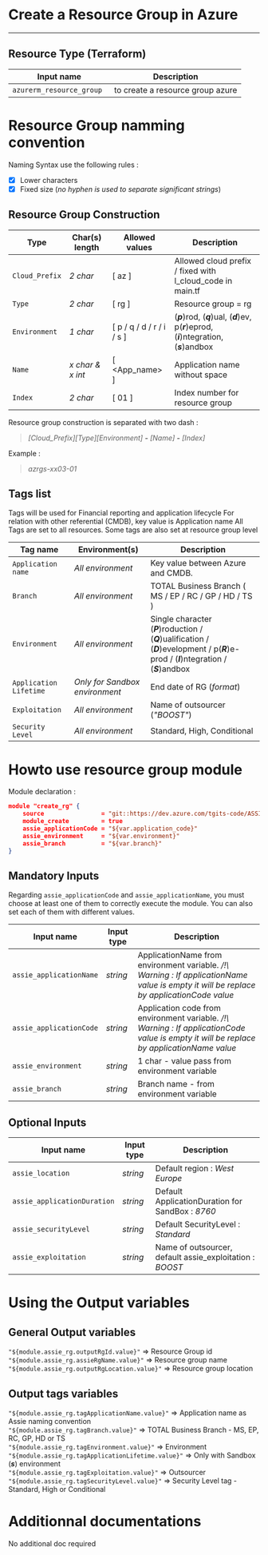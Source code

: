 # Create a Resource Group in Azure
---------------------  

## Resource Type (Terraform)
Input name   | Description 
----------- | -----------
`azurerm_resource_group ` | to create a resource group azure  

# Resource Group namming convention
Naming Syntax use the following rules :
- [x] Lower characters
- [x] Fixed size (*no hyphen is used to separate significant strings*)

## Resource Group Construction
Type | Char(s) length | Allowed values | Description
--- | --- | --- | --- 
`Cloud_Prefix` | *2 char* | [ az ] | Allowed cloud prefix / fixed with l_cloud_code in main.tf 
`Type` | *2 char* | [ rg ] | Resource group = rg
`Environment` | *1 char* | [ p / q / d / r / i / s ] | (***p***)rod, (***q***)ual, (***d***)ev, p(***r***)eprod, (***i***)ntegration, (***s***)andbox 
`Name` | *x char & x int* | [ <App_name> ] | Application name without space
`Index` | *2 char* | [ 01 ] | Index number for resource group

Resource group construction is separated with two dash :  
>*[Cloud_Prefix][Type][Environment] **-** [Name] **-** [Index]*  

Example :   
> *azrgs-xx03-01*

## Tags list
Tags will be used for Financial reporting and application lifecycle
For relation with other referential (CMDB), key value is Application name
All Tags are set to all resources. Some tags are also set at resource group level

Tag name | Environment(s) | Description
--- | --- | --- 
`Application name` | *All environment* | Key value between Azure and CMDB.
`Branch` | *All environment* | TOTAL Business Branch ( MS / EP / RC / GP / HD / TS )
`Environment` | *All environment* | Single character (***P***)roduction / (***Q***)ualification / (***D***)evelopment / p(***R***)e-prod / (***I***)ntegration / (***S***)andbox
`Application Lifetime` | *Only for Sandbox environment* | End date of RG (*format*)
`Exploitation` | *All environment* | Name of outsourcer (*"BOOST"*)
`Security Level` | *All environment* | Standard, High, Conditional

# Howto use resource group module

Module declaration :

```json
module "create_rg" {
    source                = "git::https://dev.azure.com/tgits-code/ASSIE%20AZURE/_git/az_resource_group?ref=master"
    module_create         = true
    assie_applicationCode = "${var.application_code}" 
    assie_environment     = "${var.environment}"
    assie_branch          = "${var.branch}"
}
```
## Mandatory Inputs

Regarding `assie_applicationCode` and `assie_applicationName`, you must choose at least one of them to correctly execute the module. You can also set each of them with different values. 

Input name   | Input type| Description 
----------- | ----------- | -----------
 `assie_applicationName` | *string* | ApplicationName from environment variable. */!\ Warning : If applicationName value is empty it will be replace by applicationCode value*      
 `assie_applicationCode` | *string* | Application code from environment variable. */!\ Warning : If applicationCode value is empty it will be replace by applicationName value*      
`assie_environment`  | *string* |  1 char - value pass from environment variable 
`assie_branch`  | *string* | Branch name - from environment variable      

## Optional Inputs

Input name   | Input type| Description 
----------- | ----------- | -----------
`assie_location`  | *string* |  Default region : *West Europe*
`assie_applicationDuration`  | *string* |  Default ApplicationDuration for SandBox : *8760*
`assie_securityLevel`  | *string* | Default SecurityLevel : *Standard* 
`assie_exploitation`  | *string* |  Name of outsourcer, default assie_exploitation : *BOOST*

# Using the Output variables

## General Output variables
`"${module.assie_rg.outputRgId.value}"` => Resource Group id  
`"${module.assie_rg.assieRgName.value}"` => Resource group name  
`"${module.assie_rg.outputRgLocation.value}"` => Resource group location

## Output tags variables
`"${module.assie_rg.tagApplicationName.value}"` => Application name as Assie naming convention  
`"${module.assie_rg.tagBranch.value}"` => TOTAL Business Branch - MS, EP, RC, GP, HD or TS  
`"${module.assie_rg.tagEnvironment.value}"` => Environment 
`"${module.assie_rg.tagApplicationLifetime.value}"` => Only with Sandbox (***s***) environment  
`"${module.assie_rg.tagExploitation.value}"` => Outsourcer  
`"${module.assie_rg.tagSecurityLevel.value}"` => Security Level tag - Standard, High or Conditional

# Additionnal documentations
No additional doc required